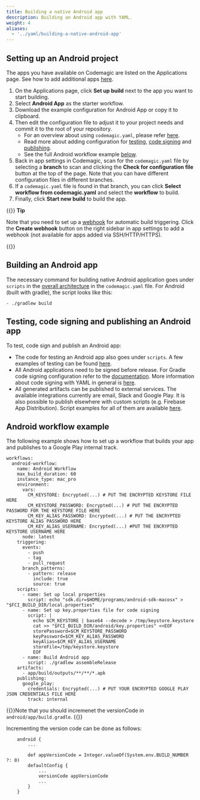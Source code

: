 ```yaml
---
title: Building a native Android app
description: Building an Android app with YAML.
weight: 4
aliases:
  - '../yaml/building-a-native-android-app'
---
```


## Setting up an Android project

The apps you have available on Codemagic are listed on the Applications page. See how to add additional apps [here](./adding-apps-from-custom-sources).

1. On the Applications page, click **Set up build** next to the app you want to start building. 
2. Select **Android App** as the starter workflow.
3. Download the example configuration for Android App or copy it to clipboard.
4. Then edit the configuration file to adjust it to your project needs and commit it to the root of your repository.
    * For an overview about using `codemagic.yaml`, please refer [here](./yaml). 
    * Read more about adding configuration for [testing](../testing-yaml/testing), [code signing](../code-signing-yaml/signing) and [publishing](../publishing-yaml/distribution).
    * See the full Android workflow example [below](#android-workflow-example).
5. Back in app settings in Codemagic, scan for the `codemagic.yaml` file by selecting a **branch** to scan and clicking the **Check for configuration file** button at the top of the page. Note that you can have different configuration files in different branches.
6. If a `codemagic.yaml` file is found in that branch, you can click **Select workflow from codemagic.yaml** and select the **workflow** to build.
7. Finally, click **Start new build** to build the app.

{{<notebox>}}
**Tip**

Note that you need to set up a [webhook](../building/webhooks) for automatic build triggering. Click the **Create webhook** button on the right sidebar in app settings to add a webhook (not available for apps added via SSH/HTTP/HTTPS).

{{</notebox>}}

## Building an Android app

The necessary command for building native Android application goes under `scripts` in the [overall architecture](../getting-started/yaml/#template) in the `codemagic.yaml` file. For Android (built with gradle), the script looks like this:

    - ./gradlew build

## Testing, code signing and publishing an Android app

To test, code sign and publish an Android app:

* The code for testing an Android app also goes under `scripts`. A few examples of testing can be found [here](../testing-yaml/testing).
* All Android applications need to be signed before release. For Gradle code signing configuration refer to the [documentation](../code-signing/android-code-signing/#preparing-your-flutter-project-for-code-signing). More information about code signing with YAML in general is [here](../code-signing-yaml/signing).
* All generated artifacts can be published to external services. The available integrations currently are email, Slack and Google Play. It is also possible to publish elsewhere with custom scripts (e.g. Firebase App Distribution). Script examples for all of them are available [here](../publishing-yaml/distribution/#publishing).

## Android workflow example

The following example shows how to set up a workflow that builds your app and publishes to a Google Play internal track.

    workflows:
      android-workflow:
        name: Android Workflow
        max_build_duration: 60
        instance_type: mac_pro
        environment:
          vars:
            CM_KEYSTORE: Encrypted(...) # PUT THE ENCRYPTED KEYSTORE FILE HERE
            CM_KEYSTORE_PASSWORD: Encrypted(...) # PUT THE ENCRYPTED PASSWORD FOR THE KEYSTORE FILE HERE
            CM_KEY_ALIAS_PASSWORD: Encrypted(...) # PUT THE ENCRYPTED KEYSTORE ALIAS PASSWORD HERE
            CM_KEY_ALIAS_USERNAME: Encrypted(...) #PUT THE ENCRYPTED KEYSTORE USERNAME HERE
          node: latest
        triggering:
          events:
            - push
            - tag
            - pull_request
          branch_patterns:
            - pattern: release
              include: true
              source: true
        scripts:
          - name: Set up local properties
            script: echo "sdk.dir=$HOME/programs/android-sdk-macosx" > "$FCI_BUILD_DIR/local.properties"
          - name: Set up key.properties file for code signing
            script: |
              echo $CM_KEYSTORE | base64 --decode > /tmp/keystore.keystore
              cat >> "$FCI_BUILD_DIR/android/key.properties" <<EOF
              storePassword=$CM_KEYSTORE_PASSWORD
              keyPassword=$CM_KEY_ALIAS_PASSWORD
              keyAlias=$CM_KEY_ALIAS_USERNAME
              storeFile=/tmp/keystore.keystore
              EOF
          - name: Build Android app
            script: ./gradlew assembleRelease
        artifacts:
          - app/build/outputs/**/**/*.apk
        publishing:
          google_play:
            credentials: Encrypted(...) # PUT YOUR ENCRYPTED GOOGLE PLAY JSON CREDENTIALS FILE HERE
            track: internal

{{<notebox>}}Note that you should incremenet the versionCode in `android/app/build.gradle`. {{</notebox>}}

Incrementing the version code can be done as follows:

```
    android {
        ...
        
        def appVersionCode = Integer.valueOf(System.env.BUILD_NUMBER ?: 0)
        defaultConfig {
            ...
            versionCode appVersionCode
            ...
        }
    }
```